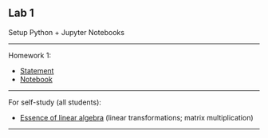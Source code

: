 ## Lab 1

Setup Python + Jupyter Notebooks

***
Homework 1:
- [Statement](https://drive.google.com/file/d/1ox2n3n8kmjxGE2Z-MulJIAP2GMqqaWSh/view)
- [Notebook](Assignment1.ipynb)

***
For self-study (all students):
* [Essence of linear algebra](https://www.youtube.com/playlist?list=PLZHQObOWTQDPD3MizzM2xVFitgF8hE_ab) (linear transformations; matrix multiplication)

***
